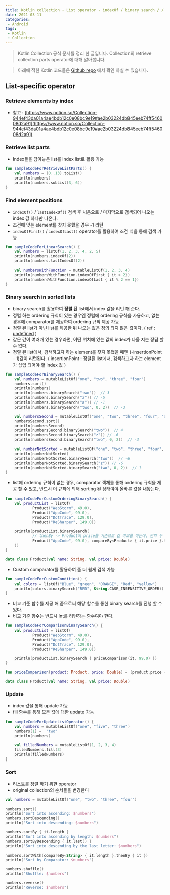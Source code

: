 ```yaml
---
title: Kotlin collection - List operator - indexOf / binary search / / sort
date: 2021-03-11
categories:
 - Android
tags:
 - Kotlin
 - Collection
---
```


> Kotlin Collection 공식 문서를 정리 한 글입니다. Collection의 retrieve collection parts operator에 대해 알아봅니다. 

<!-- more -->

> 아래에 적힌 Kotlin 코드들은 [Github repo](https://github.com/kangraemin/kotlin_study/blob/master/kangraemin/collection/src/RetrieveSingleElement.kt) 에서 확인 하실 수 있습니다. 

## List-specific operator

### Retrieve elements by index

- 참고 : [https://www.notion.so/Collection-944ef43da01a4ae4bdb12c0e08bc9e19#ae2b03224db845eeb74ff546008d2a91](https://www.notion.so/Collection-944ef43da01a4ae4bdb12c0e08bc9e19#ae2b03224db845eeb74ff546008d2a91)

### Retrieve list parts

- Index들을 담아놓은 list를 index list로 활용 가능

```kotlin
fun sampleCodeForRetrieveListParts() {
    val numbers = (0..13).toList()
    println(numbers)
    println(numbers.subList(3, 6))
}
```

### Find element positions

- `indexOf()` / `lastIndexOf()` 검색 후 처음으로 / 마지막으로 검색되어 나오는 index 값 하나만 나온다.
- 조건에 맞는 element를 찾지 못했을 경우 -1 리턴
- `indexOfFirst()` / `indexOfLast()` operator를 활용하여 조건 식을 통해 검색 가능

```kotlin
fun sampleCodeForLinearSearch() {
    val numbers = listOf(1, 2, 3, 4, 2, 5)
    println(numbers.indexOf(2))
    println(numbers.lastIndexOf(2))

    val numbersWithFunction = mutableListOf(1, 2, 3, 4)
    println(numbersWithFunction.indexOfFirst { it > 2})
    println(numbersWithFunction.indexOfLast { it % 2 == 1})
}
```

### Binary search in sorted lists

- binary search를 활용하여 **정렬 된** list에서 index 값을 리턴 해 준다.
- 정렬 하는 ordering 규칙이 있는 경우엔 정렬에 ordering 규칙을 사용하고, 없는 경우에 comparator를 제공하여 ordering 규칙 제공 가능
- 정렬 된 list가 아닌 list를 제공한 뒤 나오는 값은 정의 되지 않은 값이다. ( ref : [undefined](https://kotlinlang.org/api/latest/jvm/stdlib/kotlin.collections/binary-search.html) )
- 같은 값이 여러개 있는 경우라면, 어떤 위치에 있는 값의 index가 나올 지는 장담 할 수 없다.
- 정렬 된 list에서, 검색하고자 하는 element를 찾지 못했을 때엔 (-insertionPoint - 1)값이 리턴된다. ( insertionPoint : 정렬된 list에서, 검색하고자 하는 element가 삽입 되어야 할 index 값 )

```kotlin
fun sampleCodeForBinarySearch() {
    val numbers = mutableListOf("one", "two", "three", "four")
    numbers.sort()
    println(numbers)
    println(numbers.binarySearch("two"))  // 3
    println(numbers.binarySearch("z")) // -5
    println(numbers.binarySearch("a")) // -1
    println(numbers.binarySearch("two", 0, 2))  // -3

    val numbersSecond = mutableListOf("one", "two", "three", "four", "aeae")
    numbersSecond.sort()
    println(numbersSecond)
    println(numbersSecond.binarySearch("two"))  // 4
    println(numbersSecond.binarySearch("z")) // -6
    println(numbersSecond.binarySearch("two", 0, 2))  // -3

    val numberNotSorted = mutableListOf("one", "two", "three", "four", "aeaze")
    println(numberNotSorted)
    println(numberNotSorted.binarySearch("two"))  // -6
    println(numberNotSorted.binarySearch("z")) // -6
    println(numberNotSorted.binarySearch("two", 0, 2))  // 1
}
```

- list에 ordering 규칙이 없는 경우, comparator 객체를 통해 ordering 규칙을 제공 할 수 있고, 반드시 이 규칙에 의해 sorting 된 상태여야 올바른 값을 내놓는다.

```kotlin
fun sampleCodeForCustomOrderingBinarySearch() {
    val productList = listOf(
            Product("WebStorm", 49.0),
            Product("AppCode", 99.0),
            Product("DotTrace", 129.0),
            Product("ReSharper", 149.0))

    println(productList.binarySearch(
            // thenBy -> Product의 price를 기준으로 값 비교를 하는데, 만약 두 객체를 비교 할 때 첫번째 조건식에서 같다는 값이 나왔을 경우 새롭게 비교 할 두번째 조건을 제시 해 줌   
            Product("AppCode", 99.0), compareBy<Product> { it.price }.thenBy { it.name }
    ))
}

data class Product(val name: String, val price: Double)
```

- Custom comparator를 활용하여 좀 더 쉽게 검색 가능

```kotlin
fun sampleCodeForCustomCondition() {
    val colors = listOf("Blue", "green", "ORANGE", "Red", "yellow")
    println(colors.binarySearch("RED", String.CASE_INSENSITIVE_ORDER)) // 3
}
```

- 비교 기준 함수를 제공 해 줌으로써 해당 함수를 통한 binary search를 진행 할 수 있다.
- 비교 기준 함수는 반드시 Int를 리턴하는 함수여야 한다.

```kotlin
fun sampleCodeForComparisonBinarySearch() {
    val productList = listOf(
            Product("WebStorm", 49.0),
            Product("AppCode", 99.0),
            Product("DotTrace", 129.0),
            Product("ReSharper", 149.0))

    println(productList.binarySearch { priceComparison(it, 99.0) })
}

fun priceComparison(product: Product, price: Double) = (product.price - price).toInt()

data class Product(val name: String, val price: Double)
```

### Update

- index 값을 통해 update 가능
- fill 함수를 통해 모든 값에 대한 update 가능

```kotlin
fun sampleCodeForUpdateListOperator() {
    val numbers = mutableListOf("one", "five", "three")
    numbers[1] =  "two"
    println(numbers)

    val filledNumbers = mutableListOf(1, 2, 3, 4)
    filledNumbers.fill(3)
    println(filledNumbers)
}
```

### Sort

- 리스트를 정렬 하기 위한 operator
- original collection의 순서들을 변경한다

```kotlin
val numbers = mutableListOf("one", "two", "three", "four")

numbers.sort()
println("Sort into ascending: $numbers")
numbers.sortDescending()
println("Sort into descending: $numbers")

numbers.sortBy { it.length }
println("Sort into ascending by length: $numbers")
numbers.sortByDescending { it.last() }
println("Sort into descending by the last letter: $numbers")

numbers.sortWith(compareBy<String> { it.length }.thenBy { it })
println("Sort by Comparator: $numbers")

numbers.shuffle()
println("Shuffle: $numbers")

numbers.reverse()
println("Reverse: $numbers")
```
